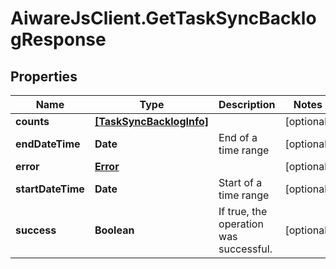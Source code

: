 # AiwareJsClient.GetTaskSyncBacklogResponse

## Properties

Name | Type | Description | Notes
------------ | ------------- | ------------- | -------------
**counts** | [**[TaskSyncBacklogInfo]**](TaskSyncBacklogInfo.md) |  | [optional] 
**endDateTime** | **Date** | End of a time range | [optional] 
**error** | [**Error**](Error.md) |  | [optional] 
**startDateTime** | **Date** | Start of a time range | [optional] 
**success** | **Boolean** | If true, the operation was successful. | [optional] 


